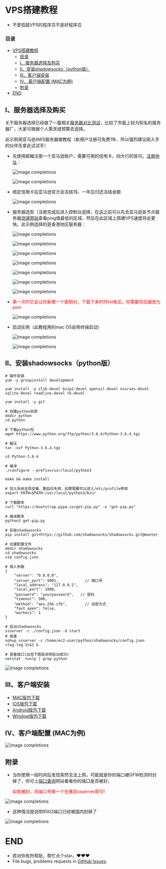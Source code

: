 # VPS搭建教程
- 不爱捣鼓VPS的程序员不是好程序员

### 目录
- [VPS搭建教程](#vps搭建教程)
    - [目录](#目录)
  - [I、服务器选择及购买](#i服务器选择及购买)
  - [II、安装shadowsocks（python版）](#ii安装shadowsockspython版)
  - [III、客户端安装](#iii客户端安装)
  - [IV、客户端配置 (MAC为例)](#iv客户端配置-mac为例)
  - [附录](#附录)
- [END](#end)

## I、服务器选择及购买
关于服务器选择已经做了一篇相关[服务器对比测试](VPSCompare.md)，比较了市面上较为知名的服务器厂，大家可根据个人需求或预算去选择。

此示例用亚马逊AWS服务器做教程（新用户注册可免费1年，所以强烈建议刚入手的伙伴先拿此试试手）

- 先使用邮箱注册一个亚马逊账户，需要可用的信用卡，四大行的皆可。[注册地址](https://portal.aws.amazon.com/billing/signup#/start)：
  
  <p><img src="./image/register.png" alt="image completions"></p>
  <p><img src="./image/register-1.png" alt="image completions" ></p>
- 绑定信用卡后亚马逊官方会冻结1$，一年后归还冻结金额
  <p><img src="./image/register-2.png" alt="image completions"></p>


- 服务器选型（注册完成后进入控制台选择，在这之前可以先去亚马逊各节点服务器[测速网站](https://www.cloudping.info/)查看ping值最低的区域，然后在此区域上搭建VPS速度将会更快。此示例选择的是香港地区服务器：
 
    <p><img src="./image/controller-1.png" alt="image completions"></p>   

    <p><img src="./image/controller-2.png" alt="image completions"></p>

    <p><img src="./image/controller-3.png" alt="image completions"></p>

    <p><img src="./image/controller-4.png" alt="image completions"></p>

    <p><img src="./image/controller-5.png" alt="image completions"></p>

    <p><img src="./image/controller-6.png" alt="image completions"></p>

    <p><img src="./image/controller-7.png" alt="image completions"></p>
- <p style="color:red">第一次时它会让你新建一个密钥对，下载下来时时txt格式，你需要将后缀改为pem</p>
    <p><img src="./image/controller-8.png" alt="image completions"></p>

- 启动实例（此教程用的mac OS自带终端启动）
    <p><img src="./image/link-1.png" alt="image completions"></p>

    <p><img src="./image/link-2.png" alt="image completions"></p>

## II、安装shadowsocks（python版）
  
    # 插件安装
    yum -y groupinstall development

    yum install -y zlib-devel bzip2-devel openssl-devel ncurses-devel sqlite-devel readline-devel tk-devel

    yum install -y git

    # 创建python目录
    mkdir python
    cd python

    # 下载python包
    wget https://www.python.org/ftp/python/3.6.4/Python-3.6.4.tgz
    
    # 解压
    tar -xvf Python-3.6.4.tgz

    cd Python-3.6.4

    # 编译
    ./configure --prefix=/usr/local/python3

    make && make install

    # 加入系统全局变量，重启后失效，如果需要可以进入/etc/profile修改
    export PATH=$PATH:/usr/local/python3/bin/

    # 下载脚本
    curl "https://bootstrap.pypa.io/get-pip.py" -o "get-pip.py" 

    # 编译脚本
    python3 get-pip.py

    # 安装shadowsocks
    pip install git+https://github.com/shadowsocks/shadowsocks.git@master

    # 创建配置文件
    mkdir shadowsocks
    cd shadowsocks
    vim config.json

    # 填入参数
    {
        "server": "0.0.0.0",            
        "server_port": 9001,            // 端口号
        "local_address": "127.0.0.1",
        "local_port": 1080,
        "password": "yourpassword",   // 密码
        "timeout": 500,
        "method": "aes-256-cfb",        // 加密方式
        "fast_open": false,
        "workers": 1
    }

    # 启动shadowsocks
    ssserver -c ./config.json -d start
    # 或者
    nohup ssserver -c /home/ec2-user/python/shadowsocks/config.json >log.log 2>&1 &

    # 查看端口(出现下图就说明启动成功)
    netstat -tunlp | grep python
    
<p><img src="./image/start-1.png" alt="image completions"></p>

## III、客户端安装
  
- [MAC版包下载](https://github.com/shadowsocks/ShadowsocksX-NG/releases)
- [IOS版包下载](https://shadowsockshelp.github.io/ios/)
- [Android版包下载](https://github.com/shadowsocks/shadowsocks-android/releases)
- [Window版包下载](https://github.com/shadowsocks/shadowsocks-windows/releases)

## IV、客户端配置 (MAC为例)
<p><img src="./image/link-3.png" alt="image completions"></p>

## 附录
-  当你使用一段时间后发现突然无法上网，可能就是你的端口被GFW检测时封掉了，你可上[端口查询](http://port.ping.pe/)网站看看你的端口是否被封，<p style="color:red">如若被封，将端口号换一个在重启ssserver即可!</p>

<p><img src="./image/ping-1.png" alt="image completions"></p>
  
-  这种情况就说明9002端口已经被国内封掉了

<p><img src="./image/ping-2.png" alt="image completions"></p>

# END
- 若对你有所帮助，帮忙点个star。❤️❤️❤️
- File bugs, problems requests in [GitHub Issues](https://github.com/XiaoTiJun/ExperienceSharing/issues).